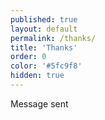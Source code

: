 ```yaml
---
published: true
layout: default
permalink: /thanks/
title: 'Thanks'
order: 0
color: '#5fc9f8'
hidden: true
---
```


Message sent